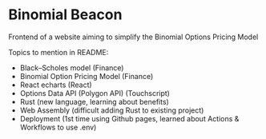 # Binomial Beacon
Frontend of a website aiming to simplify the Binomial Options Pricing Model

Topics to mention in README:

- Black–Scholes model (Finance)
- Binomial Option Pricing Model (Finance)
- React echarts (React)
- Options Data API (Polygon API) (Touchscript)
- Rust (new language, learning about benefits)
- Web Assembly (difficult adding Rust to existing project)
- Deployment (1st time using Github pages, learned about Actions & Workflows to use .env)
